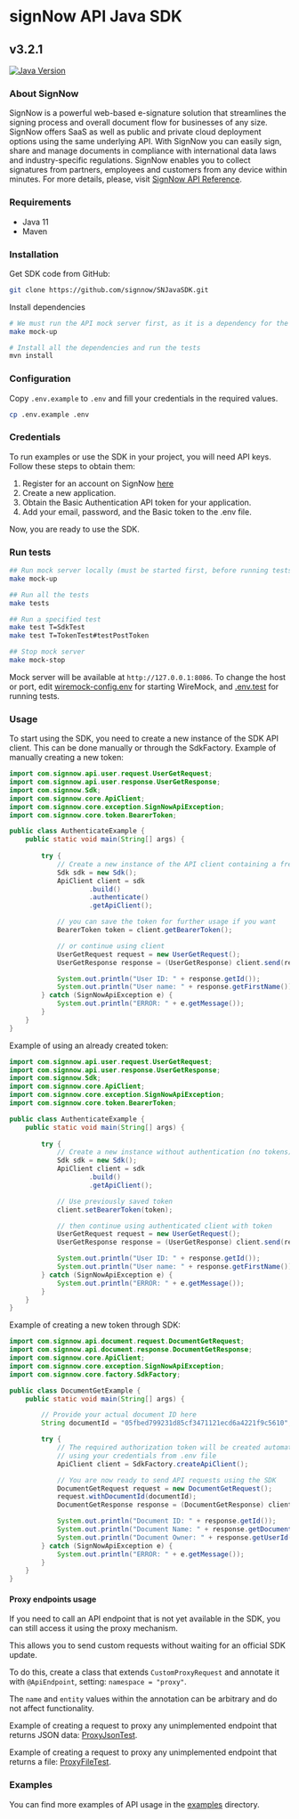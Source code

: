 # signNow API Java SDK
## v3.2.1

[![Java Version](https://img.shields.io/badge/codebase-java--11-yellowgreen)](https://www.java.com/)

### About SignNow
SignNow is a powerful web-based e-signature solution that streamlines the signing process and overall document flow for businesses of any size. SignNow offers SaaS as well as public and private cloud deployment options using the same underlying API. With SignNow you can easily sign, share and manage documents in compliance with international data laws and industry-specific regulations. SignNow enables you to collect signatures from partners, employees and customers from any device within minutes. For more details, please, visit [SignNow API Reference](https://docs.signnow.com/docs/signnow/welcome).

### Requirements
- Java 11
- Maven

### Installation
Get SDK code from GitHub:
```bash
git clone https://github.com/signnow/SNJavaSDK.git
```
Install dependencies
```bash
# We must run the API mock server first, as it is a dependency for the tests
make mock-up

# Install all the dependencies and run the tests
mvn install
```

### Configuration
Copy `.env.example` to `.env` and fill your credentials in the required values.
```bash
cp .env.example .env
```

### Credentials
To run examples or use the SDK in your project, you will need API keys. Follow these steps to obtain them:

1. Register for an account on SignNow [here](https://www.signnow.com/api)
2. Create a new application.
3. Obtain the Basic Authentication API token for your application.
4. Add your email, password, and the Basic token to the .env file.

Now, you are ready to use the SDK.

### Run tests
```bash
## Run mock server locally (must be started first, before running tests)
make mock-up

## Run all the tests
make tests

## Run a specified test
make test T=SdkTest
make test T=TokenTest#testPostToken

## Stop mock server
make mock-stop
```
Mock server will be available at `http://127.0.0.1:8086`.
To change the host or port, edit [wiremock-config.env](./src/test/resources/wiremock-config.env) for starting WireMock,
and [.env.test](./src/test/resources/.env.test) for running tests.

### Usage
To start using the SDK, you need to create a new instance of the SDK API client. This can be done manually or through the SdkFactory.
Example of manually creating a new token:
```java
import com.signnow.api.user.request.UserGetRequest;
import com.signnow.api.user.response.UserGetResponse;
import com.signnow.Sdk;
import com.signnow.core.ApiClient;
import com.signnow.core.exception.SignNowApiException;
import com.signnow.core.token.BearerToken;

public class AuthenticateExample {
    public static void main(String[] args) {
        
        try {
            // Create a new instance of the API client containing a freshly created bearer token
            Sdk sdk = new Sdk();
            ApiClient client = sdk
                    .build()
                    .authenticate()
                    .getApiClient();

            // you can save the token for further usage if you want
            BearerToken token = client.getBearerToken();

            // or continue using client
            UserGetRequest request = new UserGetRequest();
            UserGetResponse response = (UserGetResponse) client.send(request);

            System.out.println("User ID: " + response.getId());
            System.out.println("User name: " + response.getFirstName());
        } catch (SignNowApiException e) {
            System.out.println("ERROR: " + e.getMessage());
        }
    }
}
```

Example of using an already created token:
```java
import com.signnow.api.user.request.UserGetRequest;
import com.signnow.api.user.response.UserGetResponse;
import com.signnow.Sdk;
import com.signnow.core.ApiClient;
import com.signnow.core.exception.SignNowApiException;
import com.signnow.core.token.BearerToken;

public class AuthenticateExample {
    public static void main(String[] args) {
        
        try {
            // Create a new instance without authentication (no tokens)
            Sdk sdk = new Sdk();
            ApiClient client = sdk
                    .build()
                    .getApiClient();

            // Use previously saved token
            client.setBearerToken(token);

            // then continue using authenticated client with token
            UserGetRequest request = new UserGetRequest();
            UserGetResponse response = (UserGetResponse) client.send(request);

            System.out.println("User ID: " + response.getId());
            System.out.println("User name: " + response.getFirstName());
        } catch (SignNowApiException e) {
            System.out.println("ERROR: " + e.getMessage());
        }
    }
}
```

Example of creating a new token through SDK:
```java
import com.signnow.api.document.request.DocumentGetRequest;
import com.signnow.api.document.response.DocumentGetResponse;
import com.signnow.core.ApiClient;
import com.signnow.core.exception.SignNowApiException;
import com.signnow.core.factory.SdkFactory;

public class DocumentGetExample {
    public static void main(String[] args) {

        // Provide your actual document ID here
        String documentId = "05fbed799231d85cf3471121ecd6a4221f9c5610";

        try {
            // The required authorization token will be created automatically by SdkFactory
            // using your credentials from .env file
            ApiClient client = SdkFactory.createApiClient();

            // You are now ready to send API requests using the SDK
            DocumentGetRequest request = new DocumentGetRequest();
            request.withDocumentId(documentId);
            DocumentGetResponse response = (DocumentGetResponse) client.send(request);

            System.out.println("Document ID: " + response.getId());
            System.out.println("Document Name: " + response.getDocumentName());
            System.out.println("Document Owner: " + response.getUserId());
        } catch (SignNowApiException e) {
            System.out.println("ERROR: " + e.getMessage());
        }
    }
}
```

#### Proxy endpoints usage

If you need to call an API endpoint that is not yet available in the SDK, you can still access it using the proxy mechanism.

This allows you to send custom requests without waiting for an official SDK update.

To do this, create a class that extends `CustomProxyRequest` and annotate it with `@ApiEndpoint`, setting: `namespace = "proxy"`.

The `name` and `entity` values within the annotation can be arbitrary and do not affect functionality.

Example of creating a request to proxy any unimplemented endpoint that returns JSON data: [ProxyJsonTest](./src/test/java/com/signnow/api/proxy/ProxyJsonTest.java).

Example of creating a request to proxy any unimplemented endpoint that returns a file: [ProxyFileTest](./src/test/java/com/signnow/api/proxy/ProxyFileTest.java).

### Examples
You can find more examples of API usage in the [examples](./examples) directory.
